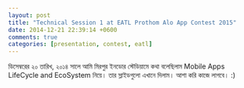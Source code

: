 ```yaml
---
layout: post
title: "Technical Session 1 at EATL Prothom Alo App Contest 2015"
date: 2014-12-21 22:39:14 +0600
comments: true
categories: [presentation, contest, eatl]
---
```


ডিসেম্বরের ২০ তারিখ, ২০১৪ সালে আমি মিরপুর ইনডোর স্টেডিয়ামে কথা বলেছিলাম Mobile Apps LifeCycle and EcoSystem নিয়ে। তার স্লাইডগুলো এখানে দিলাম। আশা করি কাজে লাগবে। :)

<script async class="speakerdeck-embed" data-id="257de20e21604db891fdbef861dd89d7" data-ratio="1.33333333333333" src="//speakerdeck.com/assets/embed.js"></script>

